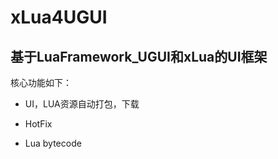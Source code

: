 # xLua4UGUI

## 基于LuaFramework_UGUI和xLua的UI框架


核心功能如下：

* UI，LUA资源自动打包，下载

* HotFix

* Lua bytecode

